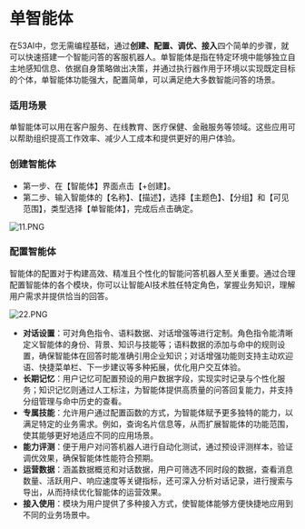 # **单智能体**

在53AI中，您无需编程基础，通过**创建、配置、调优、接入**四个简单的步骤，就可以快速搭建一个智能问答的客服机器人。单智能体是指在特定环境中能够独立自主地感知信息、依据自身策略做出决策，并通过执行器作用于环境以实现既定目标的个体，单智能体功能强大，配置简单，可以满足绝大多数智能问答的场景。

### **适用场景**

单智能体可以用在客户服务、在线教育、医疗保健、金融服务等领域。这些应用可以帮助组织提高工作效率、减少人工成本和提供更好的用户体验。

### **创建智能体**

* 第一步、在【智能体】界面点击【+创建】。
* 第二步、输入智能体的【名称】、【描述】，选择【主题色】、【分组】和【可见范围】，类型选择【单智能体】，完成后点击确定。

![11.PNG](http://kmdev.53ai.com/api/preview/6effbf39cf69e844baf45686a9ebc57c.PNG)

### **配置智能体**

智能体的配置对于构建高效、精准且个性化的智能问答机器人至关重要。通过合理配置智能体的各个模块，你可以让智能AI技术胜任特定角色，掌握业务知识，理解用户需求并提供恰当的回答。

![22.PNG](http://kmdev.53ai.com/api/preview/fcc7dd33c0ee91c861c27650efd9ccea.PNG)

* **对话设置**：可对角色指令、语料数据、对话增强等进行定制。角色指令能清晰定义智能体的身份、背景、知识与技能等；语料数据的添加与命中的规则设置，确保智能体在回答时能准确引用企业知识；对话增强功能则支持主动欢迎语、快捷菜单栏、下一步建议等多种拓展，优化用户交互体验。
* **长期记忆**：用户记忆可配置预设的用户数据字段，实现实时记录与个性化服务；知识记忆则通过人工标注，为智能体提供高质量的问答回复能力，并支持分组管理与命中历史的查看。
* **专属技能**：允许用户通过配置函数的方式，为智能体赋予更多独特的能力，以满足特定的业务需求。例如，查询名片信息等，从而扩展智能体的功能范围，使其能够更好地适应不同的应用场景。
* **能力评测**：便于用户对问答机器人进行自动化测试，通过预设评测样本，验证调优效果，确保智能体性能符合预期。
* **运营数据**：涵盖数据概览和对话数据，用户可筛选不同时段的数据，查看消息数量、活跃用户、响应速度等关键指标，还可深入分析对话记录，进行搜索与导出，从而持续优化智能体的运营效果。
* **接入使用**：模块为用户提供了多种接入方式，使智能体能够方便快捷地应用到不同的业务场景中。
